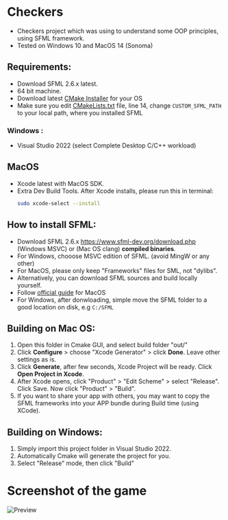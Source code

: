 # Checkers
- Checkers project which was using to understand some OOP principles, using SFML framework.
- Tested on Windows 10 and MacOS 14 (Sonoma)

## Requirements:
- Download SFML 2.6.x latest.
- 64 bit machine.
- Download latest [CMake Installer](https://cmake.org/download/) for your OS
- Make sure you edit [CMakeLists.txt](CMakeLists.txt) file, line 14, change `CUSTOM_SFML_PATH` to your local path, where you installed SFML

### Windows :
- Visual Studio 2022 (select Complete Desktop C/C++ workload)

## MacOS
- Xcode latest with MacOS SDK.
- Extra Dev Build Tools. After Xcode installs, please run this in terminal:
  ```bash
  sudo xcode-select --install
  ```

## How to install SFML:
- Download SFML 2.6.x https://www.sfml-dev.org/download.php (Windows MSVC) or (Mac OS clang) **compiled binaries**.
- For Windows, chooose MSVC edition of SFML. (avoid MingW or any other)
- For MacOS, please only keep "Frameworks" files for SML, not "dylibs".
- Alternatively, you can download SFML sources and build locally yourself.
- Follow [official guide](https://www.sfml-dev.org/tutorials/2.6/start-osx.php#installing-sfml) for MacOS 
- For Windows, after donwloading, simple move the SFML folder to a good location on disk, e.g `C:/SFML`

## Building on Mac OS:

1. Open this folder in Cmake GUI, and select build folder "out/"
2. Click **Configure** > choose "Xcode Generator" > click **Done**. Leave other settings as is.
3. Click **Generate**, after few seconds, Xcode Project will be ready. Click **Open Project in Xcode**.
4. After Xcode opens, click "Product" > "Edit Scheme" > select "Release". Click Save. Now click "Product" > "Build".
5. If you want to share your app with others, you may want to copy the SFML frameworks into your APP bundle during Build time (using XCode).

## Building on Windows:

1. Simply import this project folder in Visual Studio 2022.
2. Automatically Cmake will generate the project for you.
3. Select "Release" mode, then click "Build"

# Screenshot of the game
![Preview](https://user-images.githubusercontent.com/86831845/176343926-f181b8cf-6b69-47e4-b8b2-48c0f0ee77ba.png)

